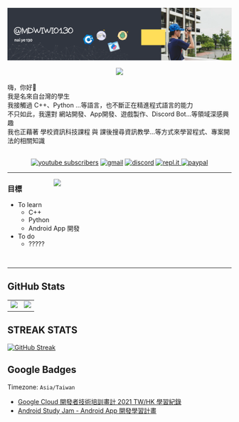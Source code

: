 [![readme](https://github.com/mdwiwi0130/mdwiwi0130/blob/main/github_readme(%40mdwiwi0130).svg)](https://youtu.be/dQw4w9WgXcQ)

<div align='center'>
<img src='https://readme-typing-svg.herokuapp.com?font=ubuntu&center=true&lines=Hi%2Cwelcome+to+my+Github.;%E5%97%A8%EF%BC%8C%E6%AD%A1%E8%BF%8E%E4%BE%86%E5%88%B0%E6%88%91%E7%9A%84+Github'/>
</div>
<!--  僅需修改 &lines 以後之部分，即可更改顯示的文字內容 
<!--https://readme-typing-svg.herokuapp.com/demo/-->

嗨，你好👋<br>
我是名來自台灣的學生<br>
我接觸過 C++、Python ...等語言，也不斷正在精進程式語言的能力<br>
不只如此，我還對 網站開發、App開發、遊戲製作、Discord Bot...等領域深感興趣<br>
我也正藉著 學校資訊科技課程 與 課後搜尋資訊教學...等方式來學習程式、專案開法的相關知識<br><br>

<p align="center">
  <a href="https://www.youtube.com/channel/UChevPQ3XDlymW9gsFw0zhKQ">
    <img alt="youtube subscribers" title="Subscribe to my YouTube channel" src="https://img.shields.io/badge/YouTube-FF0000?style=for-the-badge&logo=youtube&logoColor=white"/></a> 
  <a href="copy:mdwiwi0130@gmail.com">
    <img alt="gmail" title="聯絡 @mdwiwi0130" src="https://img.shields.io/badge/Gmail-D14836?style=for-the-badge&logo=gmail&logoColor=white"/></a> 
  <a href="https://discordapp.com/users/677901091991715863">
    <img alt="discord" title="聯絡 @mdwiwi0130 吧!" src="https://img.shields.io/badge/Discord-5865F2?style=for-the-badge&logo=discord&logoColor=white"/></a> 
  <a href="https://replit.com/@mdwiwi0130">
     <img alt="repl.it" title="想看 @mdwiwi0130 大顯神威!" src="https://img.shields.io/badge/replit-667881?style=for-the-badge&logo=replit&logoColor=white">
    <img alt="paypal" title="支持 @mdwiwi0130 吧!" src="https://img.shields.io/badge/PayPal-00457C?style=for-the-badge&logo=paypal&logoColor=white"/></a> 
</p>
<!-- https://github.com/alexandresanlim/Badges4-README.md-Profile#-github-profile-summary-card-  -->

---
<p>
  <a href="https://waylonwalker.com/latest"><img width="400" align='right' src="https://github.com/mdwiwi0130/mdwiwi0130/blob/main/To%20learn(%E7%99%BB%E9%99%B8%E6%9C%88%E7%90%83).svg"></a>
</p>
<!-- src="https://github.com/mdwiwi0130/mdwiwi0130/blob/main/To%20learn(%E5%B7%B2%E5%8E%BB%E8%83%8C).svg" -->

### 目標

- To learn
  - C++
  - Python
  - Android App 開發
- To do
  - ?????

<br>

---

## GitHub Stats
<table>
  <tr>
    <td><img src="https://github-readme-stats.api.dev.neko7sora.site/api?username=mdwiwi0130&count_private=true&show_icons=true&bg_color=ffffff00&title_color=5094f0&text_color=009a23&icon_color=fb7603&hide_border=true" /></td>
    <td><img src="https://github-readme-stats.api.dev.neko7sora.site/api/top-langs/?username=mdwiwi0130&layout=compact&count_private=true&bg_color=ffffff00&title_color=5094f0&text_color=009a23&icon_color=fb7603&langs_count=10&hide_border=true"/></td>
  </tr>
</table>
<!--https://github.com/anuraghazra/github-readme-stats-->

## STREAK STATS
[![GitHub Streak](https://github-readme-streak-stats.herokuapp.com?user=mdwiwi0130&theme=tokyonight&hide_border=true&date_format=M%20j%5B%2C%20Y%5D)](https://git.io/streak-stats)
<!-- https://github-readme-streak-stats.herokuapp.com/demo/ -->

## Google Badges
Timezone: `Asia/Taiwan`
* [Google Cloud 開發者技術培訓畫計 2021 TW/HK 學習紀錄](https://google.qwiklabs.com/public_profiles/f9c5eee9-1702-4f1f-82d5-74d2d99c621b)
* [Android Study Jam - Android App 開發學習計畫](https://g.dev/mdwiwi0130)
